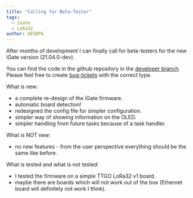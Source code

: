 ```yaml
---
title: "Calling for Beta-Tester"
tags:
  - iGate
  - LoRa32
author: OE5BPA
---
```


After months of development I can finally call for beta-testers for the new iGate version (21.04.0-dev).

You can find the code in the github repository in the [developer branch](https://github.com/lora-aprs/LoRa_APRS_iGate/tree/develop). Please feel free to create [bug-tickets](https://github.com/lora-aprs/LoRa_APRS_iGate/issues/new?assignees=peterus&labels=bug%2C+beta&template=bug_report_beta.md&title=) with the correct type.

What is new:
- a complete re-design of the iGate firmware.
- automatic board detection!
- redesigned the config file for simpler configuration.
- simpler way of showing information on the OLED.
- simpler handling from future tasks because of a task handler.

What is NOT new:
- no new features - from the user perspective everything should be the same like before.

What is tested and what is not tested:
- I tested the firmware on a simple TTGO LoRa32 v1 board.
- maybe there are boards which will not work out of the box (Ethernet board will definitely not work I think).
